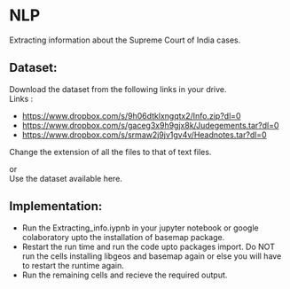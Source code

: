 # NLP
Extracting information about the Supreme Court of India cases.

## Dataset:  <br />
Download the dataset from the following links in your drive. <br />
Links : 
- https://www.dropbox.com/s/9h06dtklxngqtx2/Info.zip?dl=0  <br />
- https://www.dropbox.com/s/gaceg3x9h9gjx8k/Judegements.tar?dl=0 <br />
- https://www.dropbox.com/s/srmaw2j9jv1gv4v/Headnotes.tar?dl=0  <br />

Change the extension of all the files to that of text files. <br />

or <br />
Use the dataset available here.

## Implementation:  <br />
- Run the Extracting_info.iypnb in your jupyter notebook or google colaboratory upto the installation of basemap package. <br />
- Restart the run time and run the code upto packages import. Do NOT run the cells installing libgeos and basemap again or else you will have to restart the runtime again. <br />
- Run the remaining cells and recieve the required output.

